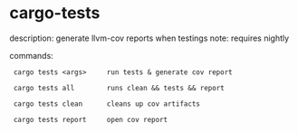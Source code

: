 # cargo-tests

description: generate llvm-cov reports when testings
note: requires nightly

commands:

     cargo tests <args>     run tests & generate cov report

     cargo tests all        runs clean && tests && report

     cargo tests clean      cleans up cov artifacts

     cargo tests report     open cov report

